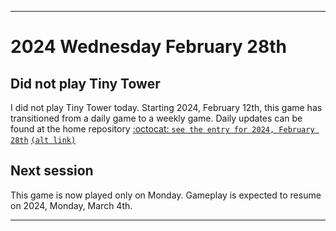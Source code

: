 
***

# 2024 Wednesday February 28th

## Did not play Tiny Tower

<!-- TODO: For each weekly entry, make sure the date is correct. The day of the week should be modified in 4 places !-->

I did not play Tiny Tower today. Starting 2024, February 12th, this game has transitioned from a daily game to a weekly game. Daily updates can be found at the home repository [:octocat: `see the entry for 2024, February 28th`](https://github.com/seanpm2001/SeansLifeArchive_Images_TinyTower/tree/master/tiny%20tower/2024/02_February/28/) [`(alt link)`](/tiny%20tower/2024/02_February/28/)

## Next session

This game is now played only on Monday. Gameplay is expected to resume on 2024, Monday, March 4th.

***
